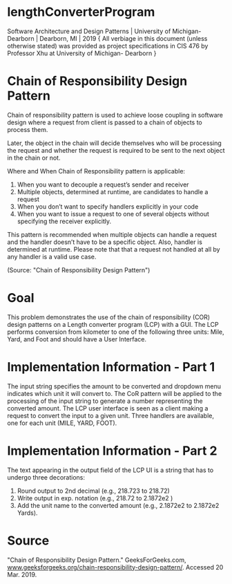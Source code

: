 # lengthConverterProgram
Software Architecture and Design Patterns | University of Michigan-Dearborn | Dearborn, MI | 2019
{ All verbiage in this document (unless otherwise stated) was provided as project specifications in CIS 476 by Professor Xhu at University of Michigan- Dearborn }

# Chain of Responsibility Design Pattern 
Chain of responsibility pattern is used to achieve loose coupling in software design where a request from client is passed to a          chain of objects to process them. 

Later, the object in the chain will decide themselves who will be processing the request and whether the request is required to be        sent to the next object in the chain or not.

Where and When Chain of Responsibility pattern is applicable:
   1) When you want to decouple a request’s sender and receiver
   2) Multiple objects, determined at runtime, are candidates to handle a request
   3) When you don’t want to specify handlers explicitly in your code
   4) When you want to issue a request to one of several objects without specifying the receiver explicitly.

This pattern is recommended when multiple objects can handle a request and the handler doesn’t have to be a specific object. 
Also, handler is determined at runtime. Please note that that a request not handled at all by any handler is a valid use case.

(Source: "Chain of Responsibility Design Pattern")

# Goal
This problem demonstrates the use of the chain of responsibility (COR) design patterns on a Length converter program (LCP) with a GUI. The LCP performs conversion from kilometer to one of the following three units: Mile, Yard, and Foot and should have a User Interface.

# Implementation Information - Part 1
The input string specifies the amount to be converted and dropdown menu indicates which unit it will convert to. The CoR pattern will be applied to the processing of the input string to generate a number representing the converted amount. The LCP user interface is seen as a client making a request to convert the input to a given unit. Three handlers are available, one for each unit (MILE, YARD, FOOT).

# Implementation Information - Part 2
The text appearing in the output field of the LCP UI is a string that has to undergo three decorations:
   1) Round output to 2nd decimal (e.g., 218.723 to 218.72)
   2) Write output in exp. notation (e.g., 218.72 to 2.1872e2 )
   3) Add the unit name to the converted amount (e.g., 2.1872e2 to 2.1872e2 Yards).

# Source
  "Chain of Responsibility Design Pattern." GeeksForGeeks.com, www.geeksforgeeks.org/chain-responsibility-design-pattern/. Accessed 20 Mar. 2019. 
